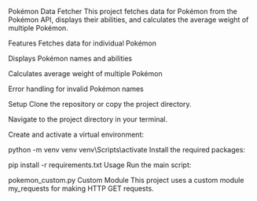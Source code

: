 Pokémon Data Fetcher
This project fetches data for Pokémon from the Pokémon API, displays their abilities, and calculates the average weight of multiple Pokémon.

Features
Fetches data for individual Pokémon

Displays Pokémon names and abilities

Calculates average weight of multiple Pokémon

Error handling for invalid Pokémon names

Setup
Clone the repository or copy the project directory.

Navigate to the project directory in your terminal.

Create and activate a virtual environment:


python -m venv venv
venv\Scripts\activate
Install the required packages:


pip install -r requirements.txt
Usage
Run the main script:

 pokemon_custom.py
Custom Module
This project uses a custom module my_requests for making HTTP GET requests.
